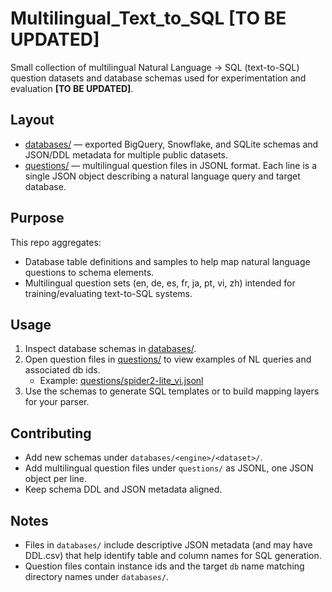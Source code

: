 # Multilingual_Text_to_SQL [TO BE UPDATED]

Small collection of multilingual Natural Language -> SQL (text-to-SQL) question datasets and database schemas used for experimentation and evaluation **[TO BE UPDATED]**.

## Layout

- [databases/](databases/) — exported BigQuery, Snowflake, and SQLite schemas and JSON/DDL metadata for multiple public datasets.
- [questions/](questions/) — multilingual question files in JSONL format. Each line is a single JSON object describing a natural language query and target database.

## Purpose

This repo aggregates:
- Database table definitions and samples to help map natural language questions to schema elements.
- Multilingual question sets (en, de, es, fr, ja, pt, vi, zh) intended for training/evaluating text-to-SQL systems.

## Usage

1. Inspect database schemas in [databases/](databases/).
2. Open question files in [questions/](questions/) to view examples of NL queries and associated db ids.
   - Example: [questions/spider2-lite_vi.jsonl](questions/spider2-lite_vi.jsonl)
3. Use the schemas to generate SQL templates or to build mapping layers for your parser.

## Contributing

- Add new schemas under `databases/<engine>/<dataset>/`.
- Add multilingual question files under `questions/` as JSONL, one JSON object per line.
- Keep schema DDL and JSON metadata aligned.

## Notes

- Files in `databases/` include descriptive JSON metadata (and may have DDL.csv) that help identify table and column names for SQL generation.
- Question files contain instance ids and the target `db` name matching directory names under `databases/`.